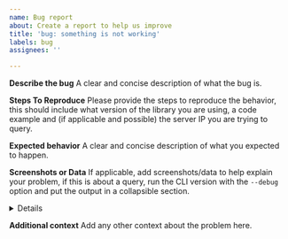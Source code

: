 ```yaml
---
name: Bug report
about: Create a report to help us improve
title: 'bug: something is not working'
labels: bug
assignees: ''

---
```


**Describe the bug**
A clear and concise description of what the bug is.

**Steps To Reproduce**
Please provide the steps to reproduce the behavior, this should include what version of the library you are using, a code example and (if applicable and possible) the server IP you are trying to query.

**Expected behavior**
A clear and concise description of what you expected to happen.

**Screenshots or Data**
If applicable, add screenshots/data to help explain your problem, if this is about a query, run the CLI version with the `--debug` option and put the output in a collapsible section.
<details>
```
How to do a collapsible section:
<details>
This is hidden until it is not!
</details>
```
</details>

**Additional context**
Add any other context about the problem here.
